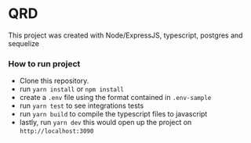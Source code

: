 # QRD

This project was created with Node/ExpressJS, typescript, postgres and sequelize

### How to run project
- Clone this repository.
- run `yarn install` or `npm install`
- create a `.env` file using the format contained in `.env-sample`
- run `yarn test` to see integrations tests
- run `yarn build` to compile the typescript files to javascript
- lastly, run `yarn dev` this would open up the project on `http://localhost:3090`

